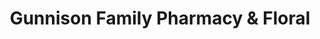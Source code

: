 ---
title: "Gunnison Family Pharmacy & Floral"
url: /gunnison/gunnison-family-pharmacy-and-floral/
shop: chemist
---